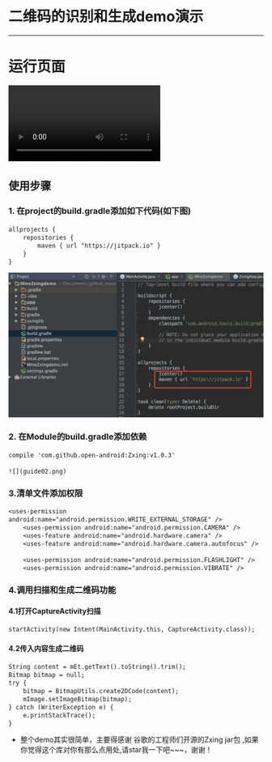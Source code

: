 # 二维码的识别和生成demo演示
---

# 运行页面

![](show01.mp4)


## 使用步骤

### 1. 在project的build.gradle添加如下代码(如下图)

	allprojects {
	    repositories {
	        maven { url "https://jitpack.io" }
	    }
	}

![](guide01.png)

### 2. 在Module的build.gradle添加依赖

    compile 'com.github.open-android:Zxing:v1.0.3'

    ![](guide02.png)

### 3.清单文件添加权限

	<uses-permission android:name="android.permission.WRITE_EXTERNAL_STORAGE" />
        <uses-permission android:name="android.permission.CAMERA" />
        <uses-feature android:name="android.hardware.camera" />
        <uses-feature android:name="android.hardware.camera.autofocus" />

        <uses-permission android:name="android.permission.FLASHLIGHT" />
        <uses-permission android:name="android.permission.VIBRATE" />

### 4.调用扫描和生成二维码功能


#### 4.1打开CaptureActivity扫描
	
    startActivity(new Intent(MainActivity.this, CaptureActivity.class));

#### 4.2传入内容生成二维码

	String content = mEt.getText().toString().trim();
    Bitmap bitmap = null;
    try {
        bitmap = BitmapUtils.create2DCode(content);
        mImage.setImageBitmap(bitmap);
    } catch (WriterException e) {
        e.printStackTrace();
    }

	
* 整个demo其实很简单，主要得感谢 谷歌的工程师们开源的Zxing jar包 ,如果你觉得这个库对你有那么点用处,请star我一下吧~~~，谢谢！


	
